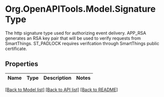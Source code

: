 # Org.OpenAPITools.Model.SignatureType
The http signature type used for authorizing event delivery. APP_RSA generates an RSA key pair that will be used to verify requests from SmartThings. ST_PADLOCK requires verifcation through SmartThings public certificate. 
## Properties

Name | Type | Description | Notes
------------ | ------------- | ------------- | -------------

[[Back to Model list]](../README.md#documentation-for-models) [[Back to API list]](../README.md#documentation-for-api-endpoints) [[Back to README]](../README.md)

